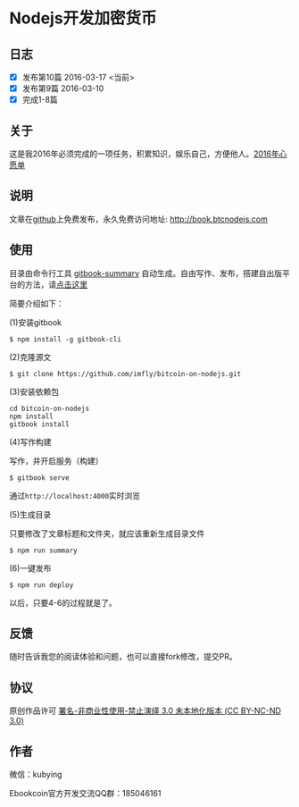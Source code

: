 # Nodejs开发加密货币


## 日志

- [x] 发布第10篇 2016-03-17 <当前>
- [x] 发布第9篇 2016-03-10
- [x] 完成1-8篇

## 关于

这是我2016年必须完成的一项任务，积累知识，娱乐自己，方便他人。[2016年心愿单][]

## 说明

文章在[github][]上免费发布，永久免费访问地址: <http://book.btcnodejs.com>

## 使用

目录由命令行工具 [gitbook-summary][] 自动生成。自由写作、发布，搭建自出版平台的方法，请[点击这里][self-publishing]

简要介绍如下：

(1)安装gitbook

```
$ npm install -g gitbook-cli
```

(2)克隆源文

```
$ git clone https://github.com/imfly/bitcoin-on-nodejs.git
```

(3)安装依赖包

```
cd bitcoin-on-nodejs
npm install
gitbook install
```

(4)写作构建

写作，并开启服务（构建）

```
$ gitbook serve
```

通过`http://localhost:4000`实时浏览

(5)生成目录

只要修改了文章标题和文件夹，就应该重新生成目录文件

```
$ npm run summary
```

(6)一键发布

```
$ npm run deploy
```

以后，只要4-6的过程就是了。

## 反馈

随时告诉我您的阅读体验和问题，也可以直接fork修改，提交PR。

## 协议

原创作品许可 [署名-非商业性使用-禁止演绎 3.0 未本地化版本 (CC BY-NC-ND 3.0)](http://creativecommons.org/licenses/by-nc-nd/3.0/deed.zh)

## 作者

微信：kubying

Ebookcoin官方开发交流QQ群：185046161

[github]: https://github.com/imfly/bitcoin-on-nodejs
[巴比特论坛]: http://8btc.com/thread-27448-1-1.html
[gitbook-summary]: https://github.com/imfly/gitbook-summary
[self-publishing]: https://github.com/imfly/how-to-create-self-publishing-platform
[2016年心愿单]: 7-附录/3-2016年心愿单.html
